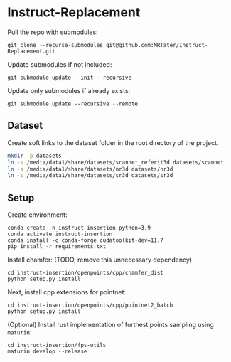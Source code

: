 # Instruct-Replacement

Pull the repo with submodules:
```shell
git clone --recurse-submodules git@github.com:MRTater/Instruct-Replacement.git
```

Update submodules if not included:
```shell
git submodule update --init --recursive
```

Update only submodules if already exists:
```shell
git submodule update --recursive --remote
```

## Dataset

Create soft links to the dataset folder in the root directory of the project.

```bash
mkdir -p datasets
ln -s /media/data1/share/datasets/scannet_referit3d datasets/scannet
ln -s /media/data1/share/datasets/nr3d datasets/nr3d
ln -s /media/data1/share/datasets/sr3d datasets/sr3d
```

## Setup
Create environment:
```shell
conda create -n instruct-insertion python=3.9
conda activate instruct-insertion
conda install -c conda-forge cudatoolkit-dev=11.7
pip install -r requirements.txt
```

Install chamfer: (TODO, remove this unnecessary dependency)
```shell
cd instruct-insertion/openpoints/cpp/chamfer_dist
python setup.py install
```

Next, install cpp extensions for pointnet:
```shell
cd instruct-insertion/openpoints/cpp/pointnet2_batch
python setup.py install
```

(Optional) Install rust implementation of furthest points sampling using `maturin`:
```shell
cd instruct-insertion/fps-utils
maturin develop --release
```
